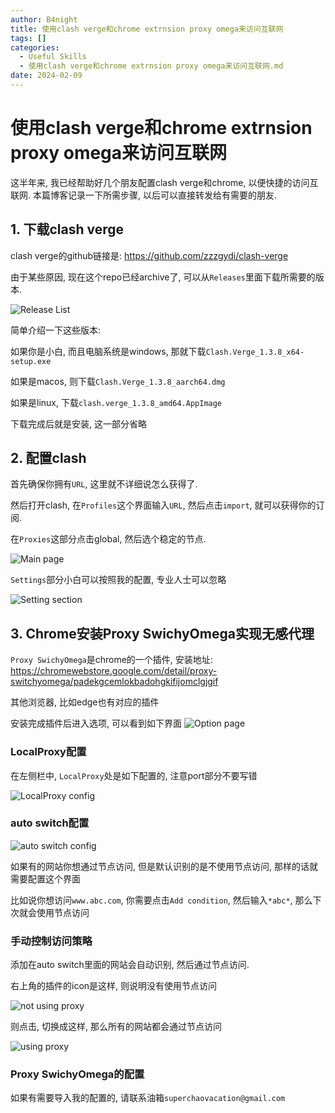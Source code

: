 ```yaml
---
author: B4night
title: 使用clash verge和chrome extrnsion proxy omega来访问互联网
tags: []
categories:
  - Useful Skills
  - 使用clash verge和chrome extrnsion proxy omega来访问互联网.md
date: 2024-02-09
---
```


# 使用clash verge和chrome extrnsion proxy omega来访问互联网

这半年来, 我已经帮助好几个朋友配置clash verge和chrome, 以便快捷的访问互联网. 本篇博客记录一下所需步骤, 以后可以直接转发给有需要的朋友.

## 1. 下载clash verge

clash verge的github链接是: <https://github.com/zzzgydi/clash-verge>

由于某些原因, 现在这个repo已经archive了, 可以从`Releases`里面下载所需要的版本.

![Release List](https://joplin-imgbed-1312299157.cos.ap-nanjing.myqcloud.com/2024/02/upgit_20240209_1707466514.png)

简单介绍一下这些版本:

如果你是小白, 而且电脑系统是windows, 那就下载`Clash.Verge_1.3.8_x64-setup.exe`

如果是macos, 则下载`Clash.Verge_1.3.8_aarch64.dmg`

如果是linux, 下载`clash.verge_1.3.8_amd64.AppImage`

下载完成后就是安装, 这一部分省略

## 2. 配置clash

首先确保你拥有`URL`, 这里就不详细说怎么获得了.

然后打开clash, 在`Profiles`这个界面输入`URL`, 然后点击`import`, 就可以获得你的订阅.

在`Proxies`这部分点击global, 然后选个稳定的节点.

![Main page](https://joplin-imgbed-1312299157.cos.ap-nanjing.myqcloud.com/2024/02/upgit_20240209_1707466826.png)

`Settings`部分小白可以按照我的配置, 专业人士可以忽略

![Setting section](https://joplin-imgbed-1312299157.cos.ap-nanjing.myqcloud.com/2024/02/upgit_20240209_1707466885.png)

## 3. Chrome安装Proxy SwichyOmega实现无感代理

`Proxy SwichyOmega`是chrome的一个插件, 安装地址: <https://chromewebstore.google.com/detail/proxy-switchyomega/padekgcemlokbadohgkifijomclgjgif>

其他浏览器, 比如edge也有对应的插件

安装完成插件后进入选项, 可以看到如下界面
![Option page](https://joplin-imgbed-1312299157.cos.ap-nanjing.myqcloud.com/2024/02/upgit_20240209_1707467081.png)

### LocalProxy配置

在左侧栏中, `LocalProxy`处是如下配置的, 注意port部分不要写错

![LocalProxy config](https://joplin-imgbed-1312299157.cos.ap-nanjing.myqcloud.com/2024/02/upgit_20240209_1707467186.png)

### auto switch配置

![auto switch config](https://joplin-imgbed-1312299157.cos.ap-nanjing.myqcloud.com/2024/02/upgit_20240209_1707467240.png)

如果有的网站你想通过节点访问, 但是默认识别的是不使用节点访问, 那样的话就需要配置这个界面

比如说你想访问`www.abc.com`, 你需要点击`Add condition`, 然后输入`*abc*`, 那么下次就会使用节点访问

### 手动控制访问策略

添加在auto switch里面的网站会自动识别, 然后通过节点访问.

右上角的插件的icon是这样, 则说明没有使用节点访问

![not using proxy](https://joplin-imgbed-1312299157.cos.ap-nanjing.myqcloud.com/2024/02/upgit_20240209_1707467404.png)

则点击, 切换成这样, 那么所有的网站都会通过节点访问

![using proxy](https://joplin-imgbed-1312299157.cos.ap-nanjing.myqcloud.com/2024/02/upgit_20240209_1707467435.png)

### Proxy SwichyOmega的配置

如果有需要导入我的配置的, 请联系油箱`superchaovacation@gmail.com`
